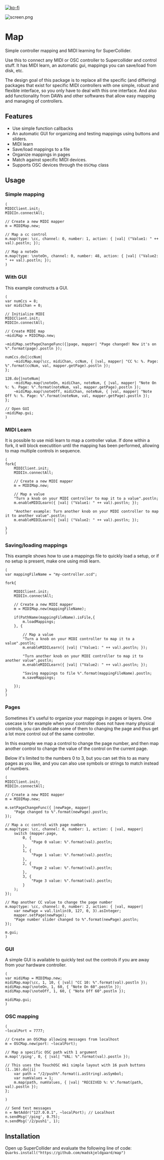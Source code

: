 [![ko-fi](https://ko-fi.com/img/githubbutton_sm.svg)](https://ko-fi.com/X8X6RXV10)

![screen.png](screen.png) 

# Map

Simple controller mapping and MIDI learning for SuperCollider.

Use this to connect any MIDI or OSC controller to Supercollider and control stuff. It has MIDI learn, an automatic gui, mappings you can save/load from disk, etc.

The design goal of this package is to replace all the specific (and differing) packages that exist for specific MIDI controllers with one simple, robust and flexible interface, so you only have to deal with this one interface. And also add functionality from DAWs and other softwares that allow easy mapping and managing of controllers. 

## Features

- Use simple function callbacks
- An automatic GUI for organizing and testing mappings using buttons and sliders.
- MIDI learn
- Save/load mappings to a file
- Organize mappings in pages
- Match against specific MIDI devices. 
- Supports OSC devices through the `OSCMap` class

## Usage

### Simple mapping

```supercollider
(
MIDIClient.init;
MIDIIn.connectAll;

// Create a new MIDI mapper
m = MIDIMap.new;

// Map a cc control
m.map(type: \cc, channel: 0, number: 1, action: { |val| ("Value1: " ++ val).postln; });

// Map a noteOn
m.map(type: \noteOn, channel: 0, number: 48, action: { |val| ("Value2: " ++ val).postln; });
)
```

### With GUI

This example constructs a GUI. 

```supercollider
(
var numCcs = 8;
var midiChan = 0;

// Initialize MIDI
MIDIClient.init;
MIDIIn.connectAll;

// Create MIDI map
~midiMap = MIDIMap.new;

~midiMap.setPageChangeFunc({|page, mapper| "Page changed! Now it's on %".format(page).postln });

numCcs.do{|ccNum|
    ~midiMap.map(\cc, midiChan, ccNum, { |val, mapper| "CC %: %. Page: %".format(ccNum, val, mapper.getPage).postln });
};

128.do{|noteNum|
    ~midiMap.map(\noteOn, midiChan, noteNum, { |val, mapper| "Note On %: %. Page: %".format(noteNum, val, mapper.getPage).postln });
    ~midiMap.map(\noteOff, midiChan, noteNum, { |val, mapper| "Note Off %: %. Page: %".format(noteNum, val, mapper.getPage).postln });
};

// Open GUI
~midiMap.gui;
)
```

### MIDI Learn

It is possible to use midi learn to map a controller value. If done within a fork, it will block executition until the mapping has been performed, allowing to map multiple controls in sequence.

```supercollider
(
fork{
    MIDIClient.init;
    MIDIIn.connectAll;

    // Create a new MIDI mapper
    m = MIDIMap.new;

    // Map a value
    "Turn a knob on your MIDI controller to map it to a value".postln;
    m.enableMIDILearn({ |val| ("Value1: " ++ val).postln; });

    "Another example: Turn another knob on your MIDI controller to map it to another value".postln;
    m.enableMIDILearn({ |val| ("Value2: " ++ val).postln; });

}
)
```

### Saving/loading mappings

This example shows how to use a mappings file to quickly load a setup, or if no setup is present, make one using midi learn.

```supercollider 
(
var mappingFileName = "my-controller.scd";

fork{

    MIDIClient.init;
    MIDIIn.connectAll;

    // Create a new MIDI mapper
    m = MIDIMap.new(mappingFileName);

    if(PathName(mappingFileName).isFile,{
        m.loadMappings;
    }, {

        // Map a value
        "Turn a knob on your MIDI controller to map it to a value".postln;
        m.enableMIDILearn({ |val| ("Value1: " ++ val).postln; });

        "Turn another knob on your MIDI controller to map it to another value".postln;
        m.enableMIDILearn({ |val| ("Value2: " ++ val).postln; });

        "Saving mappings to file %".format(mappingFileName).postln;
        m.saveMappings;

    });
}
)
```

### Pages

Sometimes it's useful to organize your mappings in pages or layers. One usecase is for example when your controller does not have many physical controls, you can dedicate some of them to changing the page and thus get a lot more control out of the same controller. 

In this example we map a control to change the page number, and then map another control to change the value of the control on the current page.

Below it's limited to the numbers 0 to 3, but you can set this to as many pages as you like, and you can also use symbols or strings to match instead of numbers.

```supercollider
(
MIDIClient.init;
MIDIIn.connectAll;

// Create a new MIDI mapper
m = MIDIMap.new;

m.setPageChangeFunc({ |newPage, mapper|
    "Page changed to %".format(newPage).postln;
});

// Map a cc control with page numbers
m.map(type: \cc, channel: 0, number: 1, action: { |val, mapper|
    switch (mapper.page,
        0, {
            "Page 0 value: %".format(val).postln;
        },
        1, {
            "Page 1 value: %".format(val).postln;
        },
        2, {
            "Page 2 value: %".format(val).postln;
        },
        3, {
            "Page 3 value: %".format(val).postln;
        }
    );
});

// Map another CC value to change the page number
m.map(type: \cc, channel: 0, number: 2, action: { |val, mapper|
    var newPage = val.linlin(0, 127, 0, 3).asInteger;
    mapper.setPage(newPage);
    "Page number slider changed to %".format(newPage).postln;
});

m.gui;
)

```

### GUI

A simple GUI is available to quickly test out the controls if you are away from your hardware controller.

```supercollider
(
var midiMap = MIDIMap.new;
midiMap.map(\cc, 1, 10, { |val| "CC 10: %".format(val).postln });
midiMap.map(\noteOn, 1, 60, { "Note On 60".postln });
midiMap.map(\noteOff, 1, 60, { "Note Off 60".postln });

midiMap.gui;
)
```

### OSC mapping

```supercollider
(
~localPort = 7777;

// Create an OSCMap allowing messages from localhost
m = OSCMap.new(port: ~localPort);

// Map a specific OSC path with 1 argument
m.map('/ping', 0, { |val| "VAL: %".format(val).postln });

// This uses the TouchOSC mk1 simple layout with 16 push buttons
(1..16).do{|i|
    var path = "/2/push%".format(i.asString).asSymbol;
    var numValues = 1;
    m.map(path, numValues, { |val| "RECEIVED %: %".format(path, val).postln });
};

)

// Send test messages
n = NetAddr("127.0.0.1", ~localPort); // Localhost
n.sendMsg('/ping', 0.75);
n.sendMsg('/2/push1', 1);
```

## Installation

Open up SuperCollider and evaluate the following line of code:
`Quarks.install("https://github.com/madskjeldgaard/map")`
